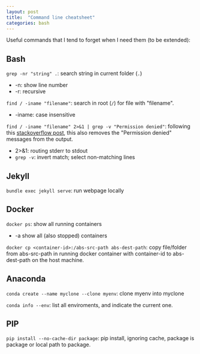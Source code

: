 ```yaml
---
layout: post
title:  "Command line cheatsheet"
categories: bash
---
```


Useful commands that I tend to forget when I need them (to be extended):

## Bash
`grep -nr "string" .`: search string in current folder (`.`)
- -n: show line number
- -r: recursive

`find / -iname "filename"`: search in root (`/`) for file with "filename".
- -iname: case insensitive

`find / -iname "filename" 2>&1 | grep -v "Permission denied"`: following this [stackoverflow post](https://stackoverflow.com/questions/30851708/permission-denied-in-find-why-do-we-need-21), this also removes the "Permission denied" messages from the output.
- 2>&1: routing stderr to stdout
- `grep -v`: invert match; select non-matching lines

## Jekyll
`bundle exec jekyll serve`: run webpage locally

## Docker
`docker ps`: show all running containers
- -a show all (also stopped) containers

`docker cp <container-id>:/abs-src-path abs-dest-path`: copy file/folder from abs-src-path in running docker container with container-id to abs-dest-path on the host machine.

## Anaconda
`conda create --name myclone --clone myenv`: clone myenv into myclone

`conda info --env`: list all enviroments, and indicate the current one.

## PIP
`pip install --no-cache-dir package`: pip install, ignoring cache, package is package or local path to package.

